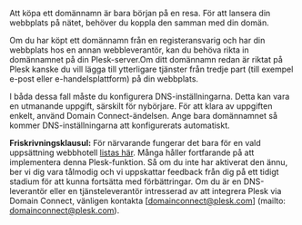 Att köpa ett domännamn är bara början på en resa. För att lansera din webbplats på nätet, behöver du koppla den samman med din domän. 

Om du har köpt ett domännamn från en registeransvarig och har din webbplats hos en annan webbleverantör, kan du behöva rikta in domännamnet på din Plesk-server.Om ditt domännamn redan är riktat på Plesk kanske du vill lägga till ytterligare tjänster från tredje part (till exempel e-post eller e-handelsplattform) på din webbplats.

I båda dessa fall måste du konfigurera DNS-inställningarna. Detta kan vara en utmanande uppgift, särskilt för nybörjare. För att klara av uppgiften enkelt, använd Domain Connect-ändelsen. Ange bara domännamnet så kommer DNS-inställningarna att konfigurerats automatiskt. 

**Friskrivningsklausul:** För närvarande fungerar det bara för en vald uppsättning webbhotell [listas här](https://www.domainconnect.org). Många håller fortfarande på att implementera denna Plesk-funktion. Så om du inte har aktiverat den ännu, ber vi dig vara tålmodig och vi uppskattar feedback från dig på ett tidigt stadium för att kunna fortsätta med förbättringar. Om du är en DNS-leverantör eller en tjänsteleverantör intresserad av att integrera Plesk via Domain Connect, vänligen kontakta [domainconnect@plesk.com] (mailto: domainconnect@plesk.com).